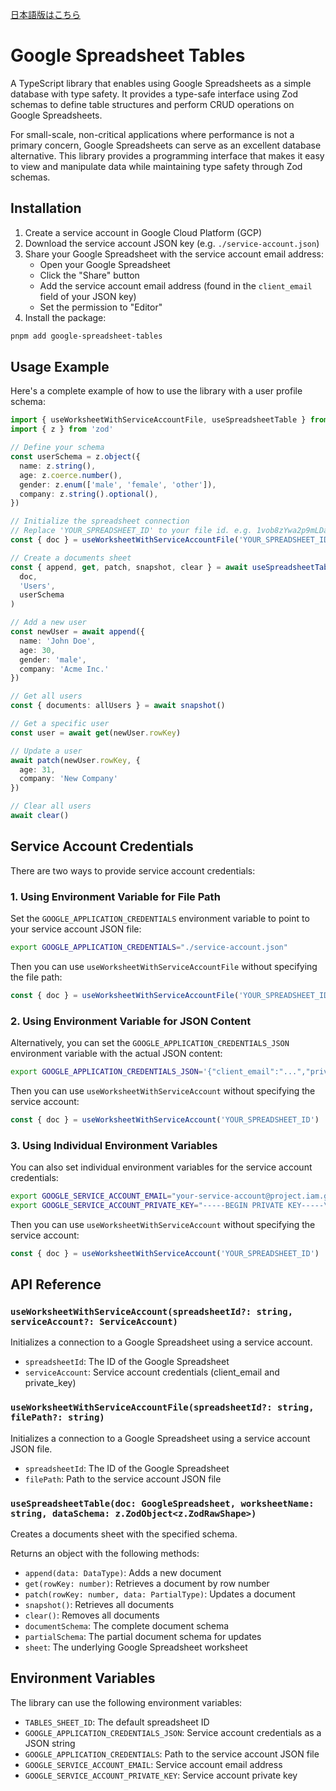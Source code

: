 [日本語版はこちら](./README.ja.md)

# Google Spreadsheet Tables

A TypeScript library that enables using Google Spreadsheets as a simple database with type safety. It provides a type-safe interface using Zod schemas to define table structures and perform CRUD operations on Google Spreadsheets.

For small-scale, non-critical applications where performance is not a primary concern, Google Spreadsheets can serve as an excellent database alternative. This library provides a programming interface that makes it easy to view and manipulate data while maintaining type safety through Zod schemas.

## Installation

1. Create a service account in Google Cloud Platform (GCP)
2. Download the service account JSON key (e.g. `./service-account.json`)
3. Share your Google Spreadsheet with the service account email address:
   - Open your Google Spreadsheet
   - Click the "Share" button
   - Add the service account email address (found in the `client_email` field of your JSON key)
   - Set the permission to "Editor"
4. Install the package:

```bash
pnpm add google-spreadsheet-tables
```

## Usage Example

Here's a complete example of how to use the library with a user profile schema:

```typescript
import { useWorksheetWithServiceAccountFile, useSpreadsheetTable } from 'google-spreadsheet-tables'
import { z } from 'zod'

// Define your schema
const userSchema = z.object({
  name: z.string(),
  age: z.coerce.number(),
  gender: z.enum(['male', 'female', 'other']),
  company: z.string().optional(),
})

// Initialize the spreadsheet connection
// Replace 'YOUR_SPREADSHEET_ID' to your file id. e.g. 1vob8zYwa2p9mLDaczN_Egn-01QjC-tC80-Y83yYMCR0
const { doc } = useWorksheetWithServiceAccountFile('YOUR_SPREADSHEET_ID', './service-account.json')

// Create a documents sheet
const { append, get, patch, snapshot, clear } = await useSpreadsheetTable(
  doc,
  'Users',
  userSchema
)

// Add a new user
const newUser = await append({
  name: 'John Doe',
  age: 30,
  gender: 'male',
  company: 'Acme Inc.'
})

// Get all users
const { documents: allUsers } = await snapshot()

// Get a specific user
const user = await get(newUser.rowKey)

// Update a user
await patch(newUser.rowKey, {
  age: 31,
  company: 'New Company'
})

// Clear all users
await clear()
```

## Service Account Credentials

There are two ways to provide service account credentials:

### 1. Using Environment Variable for File Path

Set the `GOOGLE_APPLICATION_CREDENTIALS` environment variable to point to your service account JSON file:

```bash
export GOOGLE_APPLICATION_CREDENTIALS="./service-account.json"
```

Then you can use `useWorksheetWithServiceAccountFile` without specifying the file path:

```typescript
const { doc } = useWorksheetWithServiceAccountFile('YOUR_SPREADSHEET_ID')
```

### 2. Using Environment Variable for JSON Content

Alternatively, you can set the `GOOGLE_APPLICATION_CREDENTIALS_JSON` environment variable with the actual JSON content:

```bash
export GOOGLE_APPLICATION_CREDENTIALS_JSON='{"client_email":"...","private_key":"..."}'
```

Then you can use `useWorksheetWithServiceAccount` without specifying the service account:

```typescript
const { doc } = useWorksheetWithServiceAccount('YOUR_SPREADSHEET_ID')
```

### 3. Using Individual Environment Variables

You can also set individual environment variables for the service account credentials:

```bash
export GOOGLE_SERVICE_ACCOUNT_EMAIL="your-service-account@project.iam.gserviceaccount.com"
export GOOGLE_SERVICE_ACCOUNT_PRIVATE_KEY="-----BEGIN PRIVATE KEY-----\n..."
```

Then you can use `useWorksheetWithServiceAccount` without specifying the service account:

```typescript
const { doc } = useWorksheetWithServiceAccount('YOUR_SPREADSHEET_ID')
```

## API Reference

### `useWorksheetWithServiceAccount(spreadsheetId?: string, serviceAccount?: ServiceAccount)`

Initializes a connection to a Google Spreadsheet using a service account.

- `spreadsheetId`: The ID of the Google Spreadsheet
- `serviceAccount`: Service account credentials (client_email and private_key)

### `useWorksheetWithServiceAccountFile(spreadsheetId?: string, filePath?: string)`

Initializes a connection to a Google Spreadsheet using a service account JSON file.

- `spreadsheetId`: The ID of the Google Spreadsheet
- `filePath`: Path to the service account JSON file

### `useSpreadsheetTable(doc: GoogleSpreadsheet, worksheetName: string, dataSchema: z.ZodObject<z.ZodRawShape>)`

Creates a documents sheet with the specified schema.

Returns an object with the following methods:

- `append(data: DataType)`: Adds a new document
- `get(rowKey: number)`: Retrieves a document by row number
- `patch(rowKey: number, data: PartialType)`: Updates a document
- `snapshot()`: Retrieves all documents
- `clear()`: Removes all documents
- `documentSchema`: The complete document schema
- `partialSchema`: The partial document schema for updates
- `sheet`: The underlying Google Spreadsheet worksheet

## Environment Variables

The library can use the following environment variables:

- `TABLES_SHEET_ID`: The default spreadsheet ID
- `GOOGLE_APPLICATION_CREDENTIALS_JSON`: Service account credentials as a JSON string
- `GOOGLE_APPLICATION_CREDENTIALS`: Path to the service account JSON file
- `GOOGLE_SERVICE_ACCOUNT_EMAIL`: Service account email address
- `GOOGLE_SERVICE_ACCOUNT_PRIVATE_KEY`: Service account private key
